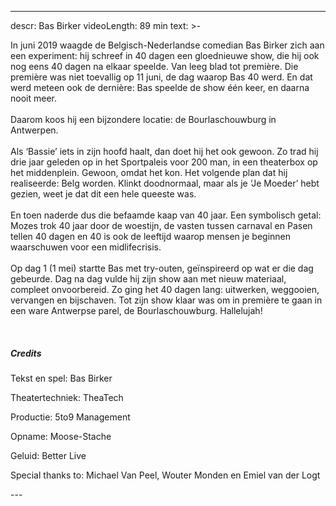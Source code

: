 
---
descr: Bas Birker
videoLength: 89 min
text: >-
  <p>In juni 2019 waagde de Belgisch-Nederlandse comedian Bas Birker zich aan een experiment: hij schreef in 40 dagen een gloednieuwe show, die hij ook nog eens 40 dagen na elkaar speelde. Van leeg blad tot première. Die première was niet toevallig op 11 juni, de dag waarop Bas 40 werd. En dat werd meteen ook de dernière: Bas speelde de show één keer, en daarna nooit meer.<br><br>Daarom koos hij een bijzondere locatie: de Bourlaschouwburg in Antwerpen.<br><br>Als ‘Bassie’ iets in zijn hoofd haalt, dan doet hij het ook gewoon. Zo trad hij drie jaar geleden op in het Sportpaleis voor 200 man, in een theaterbox op het middenplein. Gewoon, omdat het kon. Het volgende plan dat hij realiseerde: Belg worden. Klinkt doodnormaal, maar als je ‘Je Moeder’ hebt gezien, weet je dat dit een hele queeste was.<br><br>En toen naderde dus die befaamde kaap van 40 jaar. Een symbolisch getal: Mozes trok 40 jaar door de woestijn, de vasten tussen carnaval en Pasen tellen 40 dagen en 40 is ook de leeftijd waarop mensen je beginnen waarschuwen voor een midlifecrisis.<br><br>Op dag 1 (1 mei) startte Bas met try-outen, geïnspireerd op wat er die dag gebeurde. Dag na dag vulde hij zijn show aan met nieuw materiaal, compleet onvoorbereid. Zo ging het 40 dagen lang: uitwerken, weggooien, vervangen en bijschaven. Tot zijn show klaar was om in première te gaan in een ware Antwerpse parel, de Bourlaschouwburg. Hallelujah!</p><p>‍</p><h5>Credits</h5><p>Tekst en spel: Bas Birker</p><p>Theatertechniek: TheaTech</p><p>Productie: 5to9 Management</p><p>Opname: Moose-Stache</p><p>Geluid: Better Live</p><p>Special thanks to: Michael Van Peel, Wouter Monden en Emiel van der Logt</p>
---
